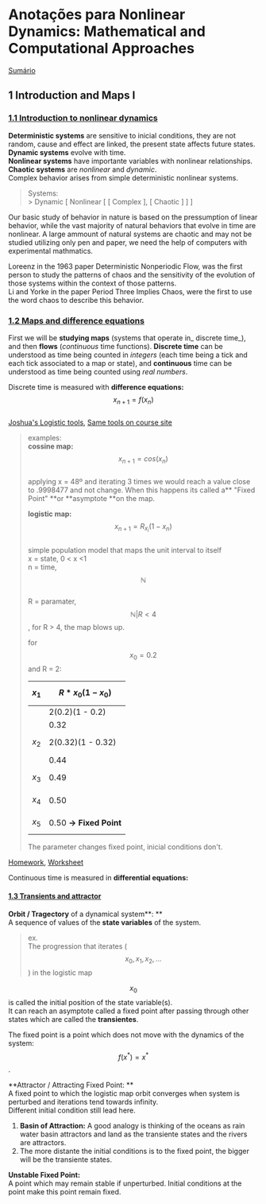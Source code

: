 # Anotações para Nonlinear Dynamics: Mathematical and Computational Approaches

[Sumário](README.md)

## 1 Introduction and Maps I

### [1.1 Introduction to nonlinear dynamics](https://www.complexityexplorer.org/courses/94-nonlinear-dynamics-mathematical-and-computational-approaches/segments/7970)

**Deterministic systems** are sensitive to inicial conditions, they are not random, cause and effect are linked, the present state affects future states.  
**Dynamic systems** evolve with time.  
**Nonlinear systems** have importante variables with nonlinear relationships.  
**Chaotic systems** are _nonlinear_ and _dynamic_.  
Complex behavior arises from simple deterministic nonlinear systems.

> Systems:  
> &gt; Dynamic \[ Nonlinear \[ \[ Complex \], \[ Chaotic \] \] \]

Our basic study of behavior in nature is based on the pressumption of linear behavior, while the vast majority of natural behaviors that evolve in time are nonlinear. A large ammount of natural systems are chaotic and may not be studied utilizing only pen and paper, we need the help of computers with experimental mathmatics.

Loreenz in the 1963 paper Deterministic Nonperiodic Flow, was the first person to study the patterns of chaos and the sensitivity of the evolution of those systems within the context of those patterns.  
Li and Yorke in the paper Period Three Implies Chaos, were the first to use the word chaos to describe this behavior.

### 

### [1.2 Maps and difference equations](https://www.complexityexplorer.org/courses/94-nonlinear-dynamics-mathematical-and-computational-approaches/segments/7971)

First we will be **studying maps** \(systems that operate in_ discrete time_\), and then **flows** \(_continuous_ time functions\). **Discrete time** can be understood as time being counted in _integers_ \(each time being a tick and each tick associated to a map or state\), and **continuous** time can be understood as time being counted using _real numbers_.

Discrete time is measured with **difference equations:** $$x_{n+1}=f(x_{n})$$  
[Joshua's Logistic tools](http://tuvalu.santafe.edu/~joshua/?section=3), [Same tools on course site](https://www.complexityexplorer.org/courses/94-nonlinear-dynamics-mathematical-and-computational-approaches/segments/7985)

> examples:  
> **cossine map:** $$x_{n+1}=cos(x_{n})$$  
> applying x = 48º and iterating 3 times we would reach a value close to .9998477 and not change. When this happens its called a** "Fixed Point" **or **asymptote **on the map.
>
> **logistic map:** $$x_{n+1}=R_{x_i}(1-x_{n})$$  
> simple population model that maps the unit interval to itself  
> x = state, 0 &lt; x &lt;1  
> n = time, $$\mathbb{N}$$  
> R = paramater, $$\mathbb{N}| R < 4$$, for R &gt; 4, the map blows up.
>
> for $$x_{0}=0.2$$ and R = 2:
>
> | $$x_{1}$$ | $$R*x_{0}(1-x_{0})$$ |
> | :--- | :--- |
> |  | 2\(0.2\)\(1 - 0.2\) |
> |  | 0.32 |
> | $$x_{2}$$ | 2\(0.32\)\(1 - 0.32\) |
> |  | 0.44 |
> | $$x_{3}$$ | 0.49 |
> | $$x_{4}$$ | 0.50 |
> | $$x_{5}$$ | 0.50                **-&gt;**  **Fixed Point** |
>
> The parameter changes fixed point, inicial conditions don't.

[Homework](/complexity-explorer/nonlinear-dynamics/fal/en-homework-1-2.md), [Worksheet](/complexity-explorer/nonlinear-dynamics/fal/en-worksheet-1-7.md)

Continuous time is measured in **differential equations:**

#### 

#### [1.3 Transients and attractor](https://www.complexityexplorer.org/courses/94-nonlinear-dynamics-mathematical-and-computational-approaches/segments/7975)

**Orbit / Tragectory** of a dynamical system**: **  
A sequence of values of the **state variables** of the system.

> ex.  
> The progression that iterates \($$x_{0}, x_{1}, x_{2}, ...$$\) in the logistic map

$$x_{0}$$ is called the initial position of the state variable\(s\).  
It can reach an asymptote called a fixed point after passing through other states which are called the **transientes**.

The fixed point is a point which does not move with the dynamics of the system: $$f(x^*) = x^*$$. 

**Attractor / Attracting Fixed Point: **  
A fixed point to which the logistic map orbit converges when system is perturbed and iterations tend towards infinity.  
Different initial condition still lead here.

1. **Basin of Attraction:** A good analogy is thinking of the oceans as rain water basin attractors and land as the transiente states and the rivers are attractors.
2. The more distante the initial conditions is to the fixed point, the bigger will be the transiente states.

**Unstable Fixed Point:**  
A point which may remain stable if unperturbed. Initial conditions at the point make this point remain fixed.













